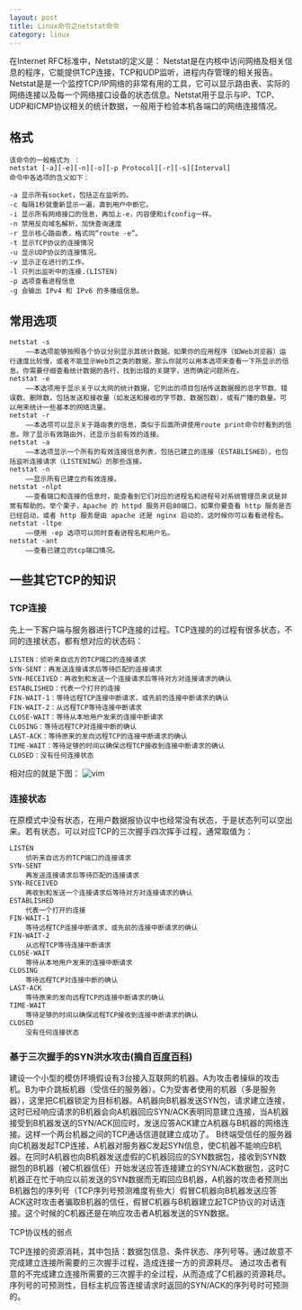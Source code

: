 ```yaml
---
layout: post
title: Linux命令之netstat命令
category: linux
---
```


在Internet RFC标准中，Netstat的定义是： Netstat是在内核中访问网络及相关信息的程序，它能提供TCP连接，TCP和UDP监听，进程内存管理的相关报告。
Netstat是是一个监控TCP/IP网络的非常有用的工具，它可以显示路由表、实际的网络连接以及每一个网络接口设备的状态信息。Netstat用于显示与IP、TCP、UDP和ICMP协议相关的统计数据，一般用于检验本机各端口的网络连接情况。

## 格式
	
	该命令的一般格式为 ：
	netstat [-a][-e][-n][-o][-p Protocol][-r][-s][Interval]
	命令中各选项的含义如下：
	  
	-a 显示所有socket，包括正在监听的。
	-c 每隔1秒就重新显示一遍，直到用户中断它。
	-i 显示所有网络接口的信息，再加上-e，内容便和ifconfig一样。
	-n 禁用反向域名解析，加快查询速度
	-r 显示核心路由表，格式同“route -e”。
	-t 显示TCP协议的连接情况
	-u 显示UDP协议的连接情况。
	-v 显示正在进行的工作。
	-l 只列出监听中的连接.(LISTEN)
	-p 选项查看进程信息
	-g 会输出 IPv4 和 IPv6 的多播组信息。




## 常用选项
	netstat -s
		——本选项能够按照各个协议分别显示其统计数据。如果你的应用程序（如Web浏览器）运行速度比较慢，或者不能显示Web页之类的数据，那么你就可以用本选项来查看一下所显示的信息。你需要仔细查看统计数据的各行，找到出错的关键字，进而确定问题所在。
	netstat -e
		——本选项用于显示关于以太网的统计数据，它列出的项目包括传送数据报的总字节数、错误数、删除数，包括发送和接收量（如发送和接收的字节数、数据包数），或有广播的数量。可以用来统计一些基本的网络流量。
	netstat -r
		——本选项可以显示关于路由表的信息，类似于后面所讲使用route print命令时看到的信息。除了显示有效路由外，还显示当前有效的连接。
	netstat -a
		——本选项显示一个所有的有效连接信息列表，包括已建立的连接（ESTABLISHED），也包括监听连接请求（LISTENING）的那些连接。
	netstat -n
		——显示所有已建立的有效连接。
	netstat -nlpt
		——查看端口和连接的信息时，能查看到它们对应的进程名和进程号对系统管理员来说是非常有帮助的。举个栗子，Apache 的 httpd 服务开启80端口，如果你要查看 http 服务是否已经启动，或者 http 服务是由 apache 还是 nginx 启动的，这时候你可以看看进程名。
	netstat -ltpe
		——使用 -ep 选项可以同时查看进程名和用户名。
	netstat -ant
		——查看已建立的tcp端口情况。
		
## 一些其它TCP的知识		
		

### TCP连接

先上一下客户端与服务器进行TCP连接的过程。TCP连接的的过程有很多状态，不同的连接状态，都有想对应的状态码：

	LISTEN：侦听来自远方的TCP端口的连接请求
	SYN-SENT：再发送连接请求后等待匹配的连接请求
	SYN-RECEIVED：再收到和发送一个连接请求后等待对方对连接请求的确认
	ESTABLISHED：代表一个打开的连接
	FIN-WAIT-1：等待远程TCP连接中断请求，或先前的连接中断请求的确认
	FIN-WAIT-2：从远程TCP等待连接中断请求
	CLOSE-WAIT：等待从本地用户发来的连接中断请求
	CLOSING：等待远程TCP对连接中断的确认
	LAST-ACK：等待原来的发向远程TCP的连接中断请求的确认
	TIME-WAIT：等待足够的时间以确保远程TCP接收到连接中断请求的确认
	CLOSED：没有任何连接状态

相对应的就是下图：
![vim](http://7vigrt.com1.z0.glb.clouddn.com/three-way-shakehand.jpg)
		
### 连接状态

在原模式中没有状态，在用户数据报协议中也经常没有状态，于是状态列可以空出来。若有状态，可以对应TCP的三次握手四次挥手过程，通常取值为：
	
	LISTEN
		侦听来自远方的TCP端口的连接请求
	SYN-SENT
		再发送连接请求后等待匹配的连接请求
	SYN-RECEIVED
		再收到和发送一个连接请求后等待对方对连接请求的确认
	ESTABLISHED
		代表一个打开的连接 
	FIN-WAIT-1
		等待远程TCP连接中断请求，或先前的连接中断请求的确认
	FIN-WAIT-2
		从远程TCP等待连接中断请求
	CLOSE-WAIT
		等待从本地用户发来的连接中断请求
	CLOSING
		等待远程TCP对连接中断的确认
	LAST-ACK
		等待原来的发向远程TCP的连接中断请求的确认
	TIME-WAIT
		等待足够的时间以确保远程TCP接收到连接中断请求的确认
	CLOSED
		没有任何连接状态
		
		
### 基于三次握手的SYN洪水攻击(摘自[百度百科](http://baike.baidu.com/link?url=x9wJlz06go2eX66zKmA_qsVXPMF-XFaOhyVzpq6lrKwRQsPJW0cGO6r52A9OYxP55sC98NWc_N3TW1npXV4EJ_))

建设一个小型的模仿环境假设有3台接入互联网的机器。A为攻击者操纵的攻击机。B为中介跳板机器（受信任的服务器）。C为受害者使用的机器（多是服务器），这里把C机器锁定为目标机器。A机器向B机器发送SYN包，请求建立连接，这时已经响应请求的B机器会向A机器回应SYN/ACK表明同意建立连接，当A机器接受到B机器发送的SYN/ACK回应时，发送应答ACK建立A机器与B机器的网络连接。这样一个两台机器之间的TCP通话信道就建立成功了。
B终端受信任的服务器向C机器发起TCP连接，A机器对服务器C发起SYN信息，使C机器不能响应B机器。在同时A机器也向B机器发送虚假的C机器回应的SYN数据包，接收到SYN数据包的B机器（被C机器信任）开始发送应答连接建立的SYN/ACK数据包，这时C机器正在忙于响应以前发送的SYN数据而无暇回应B机器，A机器的攻击者预测出B机器包的序列号（TCP序列号预测难度有些大）假冒C机器向B机器发送应答ACK这时攻击者骗取B机器的信任，假冒C机器与B机器建立起TCP协议的对话连接。这个时候的C机器还是在响应攻击者A机器发送的SYN数据。

TCP协议栈的弱点

TCP连接的资源消耗，其中包括：数据包信息、条件状态、序列号等。通过故意不完成建立连接所需要的三次握手过程，造成连接一方的资源耗尽。
通过攻击者有意的不完成建立连接所需要的三次握手的全过程，从而造成了C机器的资源耗尽。序列号的可预测性，目标主机应答连接请求时返回的SYN/ACK的序列号时可预测的。
